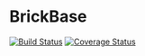 # BrickBase
[![Build Status](https://travis-ci.com/Orlayhemmy/BrickBase.svg?token=XWDTypCMbzFzzp9Fj4Xo&branch=development)](https://travis-ci.com/Orlayhemmy/BrickBase)
[![Coverage Status](https://coveralls.io/repos/github/Orlayhemmy/BrickBase/badge.svg?t=iU3VzM)](https://coveralls.io/github/Orlayhemmy/BrickBase)